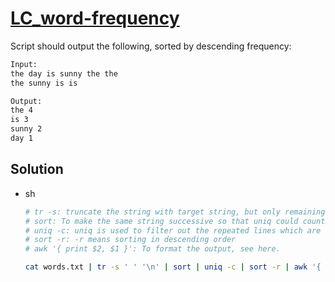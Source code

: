 # [LC_word-frequency](https://leetcode.com/problems/word-frequency)

Script should output the following, sorted by descending frequency:

```txt
Input:
the day is sunny the the
the sunny is is

Output:
the 4
is 3
sunny 2
day 1
```

## Solution

* sh

  ```sh
  # tr -s: truncate the string with target string, but only remaining one instance (e.g. multiple whitespaces)
  # sort: To make the same string successive so that uniq could count the same string fully and correctly.
  # uniq -c: uniq is used to filter out the repeated lines which are successive, -c means counting
  # sort -r: -r means sorting in descending order
  # awk '{ print $2, $1 }': To format the output, see here.

  cat words.txt | tr -s ' ' '\n' | sort | uniq -c | sort -r | awk '{ print $2, $1 }'
  ```
